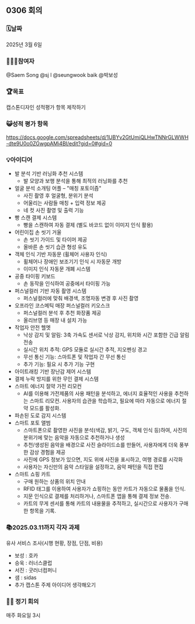 ## 0306 회의

### 🗓️날짜
2025년 3월 6일

### 🙇🏻‍♂️참여자
@Saem Song
@sj l
@seungwook baik
@박보성

### 🏆목표
캡스톤디자인 성적평가 항목 제작하기

### 😺성적 평가 항목
https://docs.google.com/spreadsheets/d/1UBYv2GtUmiQLHwTNNrGLWWH-dte9U0o0ZGwgpAMi4BI/edit?gid=0#gid=0

### 💡아이디어
- 발 분석 기반 러닝화 추천 시스템
  - 발 모양과 보행 분석을 통해 최적의 러닝화를 추천
- 얼굴 분석 소개팅 어플 – "매칭 포토이즘"
  - 사진 촬영 후 얼굴형, 분위기 분석
  - 어울리는 사람들 매칭 + 입력 정보 제공
  - 네 컷 사진 촬영 및 출력 기능
- 빵 스캔 결제 시스템
  - 빵을 스캔하여 자동 결제 (별도 바코드 없이 이미지 인식 활용)
- 어린이집 손 씻기 거울
  - 손 씻기 가이드 및 타이머 제공
  - 올바른 손 씻기 습관 형성 유도
- 객체 인식 기반 자동문 (휠체어 사용자 인식)
  - 휠체어나 장애인 보조기기 인식 시 자동문 개방
  - 이미지 인식 자동문 개폐 시스템
- 공중 타이핑 키보드
  - 손 동작을 인식하여 공중에서 타이핑 가능
- 퍼스널컬러 기반 자동 촬영 시스템
  - 퍼스널컬러에 맞춰 배경색, 조명자동 변경 후 사진 촬영
- 오프라인 코스메틱 매장 퍼스널컬러 키오스크
  - 퍼스널컬러 분석 후 추천 화장품 제공
  - 올리브영 등 매장 내 설치 가능
- 작업자 안전 헬멧
  - 낙상 감지 및 알림: 3축 가속도 센서로 낙상 감지, 위치와 시간 포함한 긴급 알림 전송
  - 실시간 위치 추적: GPS 모듈로 실시간 추적, 지오펜싱 경고
  - 무선 통신 기능: 스마트폰 및 작업자 간 무선 통신
  - 추가 기능: 필요 시 추가 기능 구현
- 아이트래킹 기반 장난감 제어 시스템
- 결제 누락 방지를 위한 무인 결제 시스템
- 스마트 에너지 절약 가전 리모컨
  - AI를 이용해 가전제품의 사용 패턴을 분석하고, 에너지 효율적인 사용을 추천하는 스마트 리모컨. 사용자의 습관을 학습하고, 필요에 따라 자동으로 에너지 절약 모드를 활성화.
- 파손된 도로 감지 시스템
- 스마트 포토 앨범
  - 스마트폰으로 촬영한 사진을 분석(색감, 밝기, 구도, 객체 인식 등)하여, 사진의 분위기에 맞는 음악을 자동으로 추천하거나 생성
  - 추천/생성된 음악을 배경으로 사진 슬라이드쇼를 만들어, 사용자에게 더욱 풍부한 감상 경험을 제공
  - 사진에 GPS 정보가 있으면, 지도 위에 사진을 표시하고, 여행 경로를 시각화
  - 사용자는 자신만의 음악 스타일을 설정하고, 음악 패턴을 직접 편집
- 스마트 쇼핑 카트
  - 구매 원하는 상품의 위치 안내
  - RFID 태그를 이용하여 사용자가 쇼핑하는 동안 카트가 자동으로 물품을 인식.
  - 지문 인식으로 결제를 처리하거나, 스마트폰 앱을 통해 결제 정보 전송.
  - 카트의 무게 센서를 통해 카트의 내용물을 추적하고, 실시간으로 사용자가 구매한 항목을 기록.

### 📚2025.03.11까지 각자 과제
유사 서비스 조사(시행 현황, 장점, 단점, 비용)
- 보성 : 호카
- 승욱 : 러너스클럽
- 서진 : 굿러너컴퍼니
- 샘 : sidas
- 추가 캡스톤 주제 아이디어 생각해오기

### 🤙🏻 정기 회의
매주 화요일 3시
